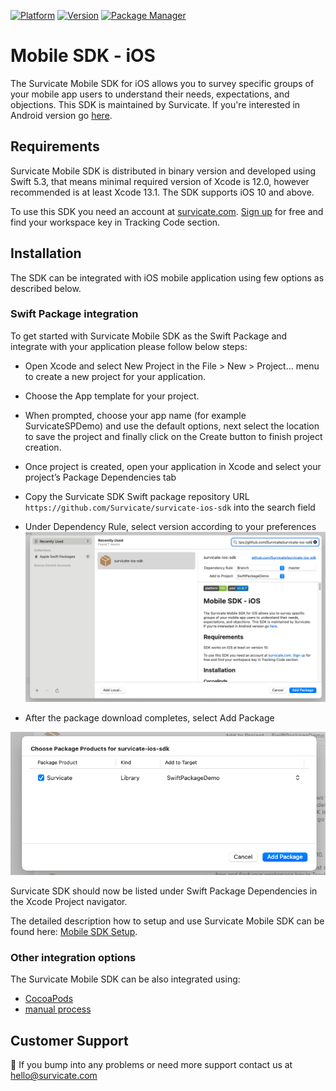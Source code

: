 [![Platform](https://img.shields.io/badge/platform-iOS-green.svg)](https://survicate.com/mobile-surveys/)
[![Version](https://img.shields.io/cocoapods/v/Survicate.svg)](https://developers.survicate.com/mobile-sdk/#ios)
[![Package Manager](https://img.shields.io/badge/package%20manager-compatible-green.svg?logo=Swift)](https://developers.survicate.com/mobile-sdk/#ios)

# **Mobile SDK - iOS**

The Survicate Mobile SDK for iOS allows you to survey specific groups of your mobile app users to understand their needs, expectations, and objections. This SDK is maintained by Survicate. If you're interested in Android version go [here](https://github.com/Survicate/survicate-android-sdk).

## **Requirements**

Survicate Mobile SDK is distributed in binary version and developed using Swift 5.3, that means minimal required version of Xcode is 12.0, however recommended is at least Xcode 13.1. The SDK supports iOS 10 and above.

To use this SDK you need an account at [survicate.com](https://survicate.com).
[Sign up](https://panel.survicate.com/#/signup) for free and find your workspace key in Tracking Code section.

## **Installation**

The SDK can be integrated with iOS mobile application using few options as described below.

### **Swift Package integration**

To get started with Survicate Mobile SDK as the Swift Package and integrate with your application please follow below steps:

- Open Xcode and select New Project in the File > New > Project… menu to create a new project for your application.
- Choose the App template for your project.
- When prompted, choose your app name (for example SurvicateSPDemo) and use the default options, next select the location to save the project and finally click on the Create button to finish project creation.
- Once project is created, open your application in Xcode and select your project’s Package Dependencies tab
- Copy the Survicate SDK Swift package repository URL `https://github.com/Survicate/survicate-ios-sdk` into the search field
- Under Dependency Rule, select version according to your preferences
![Add Swift Package step 1](./images/add_package_0.png "Add Swift Package step 1")

- After the package download completes, select Add Package

![Add Swift Package step 2](./images/add_package_1.png "Add Swift Package step 2")

Survicate SDK should now be listed under Swift Package Dependencies in the Xcode Project navigator.

The detailed description how to setup and use Survicate Mobile SDK can be found here: [Mobile SDK Setup](https://developers.survicate.com/mobile-sdk/setup/).

### **Other integration options**

The Survicate Mobile SDK can be also integrated using:

- [CocoaPods](https://developers.survicate.com/mobile-sdk/installation/#cocoapods)
- [manual process](https://developers.survicate.com/mobile-sdk/installation/#manual-installation-1)

## **Customer Support**

👋 If you bump into any problems or need more support contact us at hello@survicate.com
